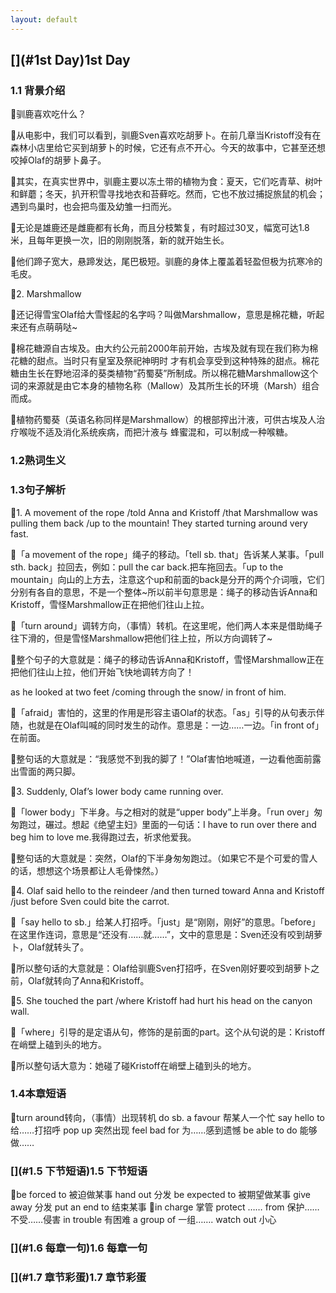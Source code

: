 ```yaml
---
layout: default
---
```


## [](#1st Day)1st Day

### [](#1.1背景介绍)1.1 背景介绍
 
 🥕驯鹿喜欢吃什么？
 
 🍃从电影中，我们可以看到，驯鹿Sven喜欢吃胡萝卜。在前几章当Kristoff没有在森林小店里给它买到胡萝卜的时候，它还有点不开心。今天的故事中，它甚至还想咬掉Olaf的胡萝卜鼻子。
 
 🥕其实，在真实世界中，驯鹿主要以冻土带的植物为食：夏天，它们吃青草、树叶和鲜蘑；冬天，扒开积雪寻找地衣和苔藓吃。然而，它也不放过捕捉旅鼠的机会；遇到鸟巢时，也会把鸟蛋及幼雏一扫而光。
 
 🍃无论是雄鹿还是雌鹿都有长角，而且分枝繁复，有时超过30叉，幅宽可达1.8米，且每年更换一次，旧的刚刚脱落，新的就开始生长。
 
 🍃他们蹄子宽大，悬蹄发达，尾巴极短。驯鹿的身体上覆盖着轻盈但极为抗寒冷的毛皮。
 
 🥕2. Marshmallow
 
 🍃还记得雪宝Olaf给大雪怪起的名字吗？叫做Marshmallow，意思是棉花糖，听起来还有点萌萌哒~
 
 🍃棉花糖源自古埃及。由大约公元前2000年前开始，古埃及就有现在我们称为棉花糖的甜点。当时只有皇室及祭祀神明时   才有机会享受到这种特殊的甜点。棉花糖由生长在野地沼泽的葵类植物“药蜀葵”所制成。所以棉花糖Marshmallow这个   词的来源就是由它本身的植物名称（Mallow）及其所生长的环境（Marsh）组合而成。
 
 🍃植物药蜀葵（英语名称同样是Marshmallow）的根部搾出汁液，可供古埃及人治疗喉咙不适及消化系统疾病，而把汁液与   蜂蜜混和，可以制成一种喉糖。
 
 
 
### [](#1.2熟词生义)1.2熟词生义



### [](#1.3句子解析)1.3句子解析

🥕1. A movement of the rope /told Anna and Kristoff /that Marshmallow was pulling them back /up to the mountain! They started turning around very fast.

🍃「a movement of the rope」绳子的移动。「tell sb. that」告诉某人某事。「pull sth. back」拉回去，例如：pull the car back.把车拖回去。「up to the mountain」向山的上方去，注意这个up和前面的back是分开的两个介词哦，它们分别有各自的意思，不是一个整体~所以前半句意思是：绳子的移动告诉Anna和Kristoff，雪怪Marshmallow正在把他们往山上拉。

🍃「turn around」调转方向，（事情）转机。在这里呢，他们两人本来是借助绳子往下滑的，但是雪怪Marshmallow把他们往上拉，所以方向调转了~

🍃整个句子的大意就是：绳子的移动告诉Anna和Kristoff，雪怪Marshmallow正在把他们往山上拉，他们开始飞快地调转方向了！

as he looked at two feet /coming through the snow/ in front of him.

🍃「afraid」害怕的，这里的作用是形容主语Olaf的状态。「as」引导的从句表示伴随，也就是在Olaf叫喊的同时发生的动作。意思是：一边……一边。「in front of」在前面。

🍃整句话的大意就是：“我感觉不到我的脚了！”Olaf害怕地喊道，一边看他面前露出雪面的两只脚。

🥕3. Suddenly, Olaf’s lower body came running over.

🍃「lower body」下半身。与之相对的就是“upper body”上半身。「run over」匆匆跑过，碾过。想起《绝望主妇》里面的一句话：I have to run over there and beg him to love me.我得跑过去，祈求他爱我。

🍃整句话的大意就是：突然，Olaf的下半身匆匆跑过。（如果它不是个可爱的雪人的话，想想这个场景都让人毛骨悚然。）

🥕4. Olaf said hello to the reindeer /and then turned toward Anna and Kristoff /just before Sven could bite the carrot.

🍃「say hello to sb.」给某人打招呼。「just」是“刚刚，刚好”的意思。「before」在这里作连词，意思是“还没有……就……”，文中的意思是：Sven还没有咬到胡萝卜，Olaf就转头了。

🍃所以整句话的大意就是：Olaf给驯鹿Sven打招呼，在Sven刚好要咬到胡萝卜之前，Olaf就转向了Anna和Kristoff。

🥕5. She touched the part /where Kristoff had hurt his head on the canyon wall.

🍃「where」引导的是定语从句，修饰的是前面的part。这个从句说的是：Kristoff在峭壁上磕到头的地方。

🍃所以整句话大意为：她碰了碰Kristoff在峭壁上磕到头的地方。



### [](#1.4本章短语)1.4本章短语

🥕turn around转向，（事情）出现转机
do sb. a favour 帮某人一个忙
say hello to 给……打招呼
pop up 突然出现
feel bad for 为……感到遗憾
be able to do  能够做……


### [](#1.5 下节短语)1.5 下节短语

🥕be forced to 被迫做某事
hand out 分发
be expected to 被期望做某事
give away 分发
put an end to 结束某事
🥕in charge 掌管
protect …… from 保护……不受……侵害
in trouble 有困难
a group of 一组…….
watch out 小心

### [](#1.6 每章一句)1.6 每章一句



### [](#1.7 章节彩蛋)1.7 章节彩蛋





